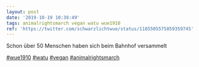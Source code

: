 ```yaml
---
layout: post
date: '2019-10-19 10:38:49'
tags: animalrightsmarch vegan watu wue1910
ref: 'https://twitter.com/schwarzlichtwue/status/1185505575859359745'
---
```

Schon über 50 Menschen haben sich beim Bahnhof versammelt

[#wue1910](/t/wue1910) [#watu](/t/watu) [#vegan](/t/vegan) [#animalrightsmarch](/t/animalrightsmarch)